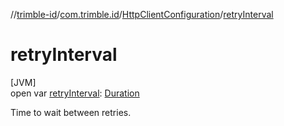 //[trimble-id](../../../index.md)/[com.trimble.id](../index.md)/[HttpClientConfiguration](index.md)/[retryInterval](retry-interval.md)

# retryInterval

[JVM]\
open var [retryInterval](retry-interval.md): [Duration](https://docs.oracle.com/javase/8/docs/api/java/time/Duration.html)

Time to wait between retries.
